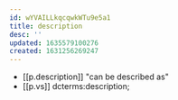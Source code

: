 ```yaml
---
id: wYVAILLkqcqwkWTu9e5a1
title: description
desc: ''
updated: 1635579100276
created: 1631256269247
---
```




- [[p.description]] "can be described as"
- [[p.vs]] dcterms:description; 

